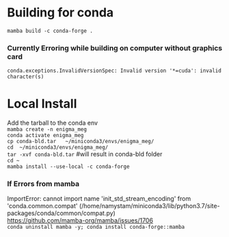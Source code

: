 # Building for conda
`mamba build -c conda-forge .`

### Currently Erroring while building on computer without graphics card 
`conda.exceptions.InvalidVersionSpec: Invalid version '*=cuda': invalid character(s)`

# Local Install 
Add the tarball to the conda env <br>
`mamba create -n enigma_meg` <br>
`conda activate enigma_meg` <br>
`cp conda-bld.tar   ~/miniconda3/envs/enigma_meg/` <br>
`cd  ~/miniconda3/envs/enigma_meg/`<br>
`tar -xvf conda-bld.tar`   #will result in conda-bld folder <br>
`cd ~`<br>
`mamba install --use-local -c conda-forge` <br>

###  If Errors from mamba 
ImportError: cannot import name 'init_std_stream_encoding' from 'conda.common.compat' (/home/namystam/miniconda3/lib/python3.7/site-packages/conda/common/compat.py) <br>
https://github.com/mamba-org/mamba/issues/1706 <br>
`conda uninstall mamba -y; conda install conda-forge::mamba` <br>
